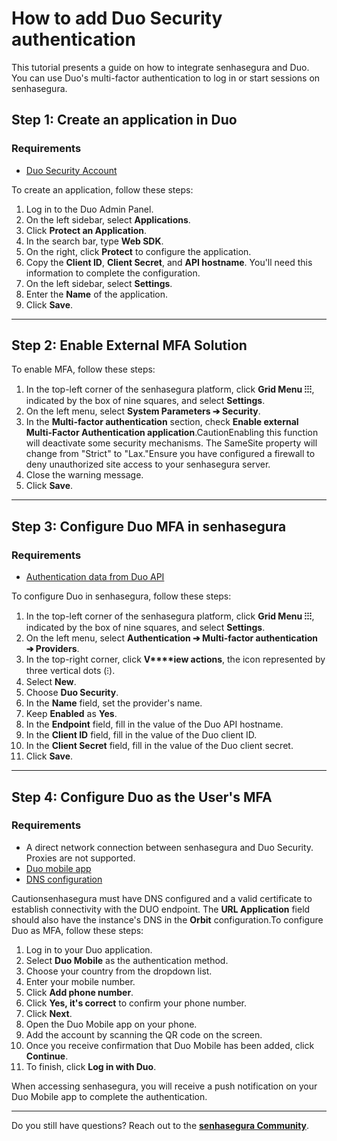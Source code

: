 # How to add Duo Security authentication

This tutorial presents a guide on how to integrate senhasegura and Duo. You can use Duo's multi\-factor authentication to log in or start sessions on senhasegura.

## Step 1: Create an application in Duo

### Requirements

* [Duo Security Account](https://duo.com/)

To create an application, follow these steps:

1. Log in to the Duo Admin Panel.
2. On the left sidebar, select **Applications**.
3. Click **Protect an Application**.
4. In the search bar, type **Web SDK**.
5. On the right, click **Protect** to configure the application.
6. Copy the **Client ID**, **Client Secret**, and **API hostname**. You'll need this information to complete the configuration.
7. On the left sidebar, select **Settings**.
8. Enter the **Name** of the application.
9. Click **Save**.

---

## Step 2: Enable External MFA Solution

To enable MFA, follow these steps:

1. In the top\-left corner of the senhasegura platform, click **Grid Menu ⁝⁝⁝**, indicated by the box of nine squares, and select **Settings**.
2. On the left menu, select **System Parameters ➔ Security**.
3. In the **Multi\-factor authentication** section, check **Enable external Multi\-Factor Authentication application**.CautionEnabling this function will deactivate some security mechanisms. The SameSite property will change from "Strict" to "Lax."Ensure you have configured a firewall to deny unauthorized site access to your senhasegura server.
4. Close the warning message.
5. Click **Save**.

---

## Step 3: Configure Duo MFA in senhasegura

### Requirements

* [Authentication data from Duo API](https://docs.senhasegura.io/v3-32/docs/user-management-duo-authentication#passo-1-criar-uma-aplica%C3%A7%C3%A3o-no-duo)

To configure Duo in senhasegura, follow these steps:

1. In the top\-left corner of the senhasegura platform, click **Grid Menu ⁝⁝⁝**, indicated by the box of nine squares, and select **Settings**.
2. On the left menu, select **Authentication ➔ Multi\-factor authentication ➔ Providers**.
3. In the top\-right corner, click **V****iew actions**, the icon represented by three vertical dots (⁝).
4. Select **New**.
5. Choose **Duo Security**.
6. In the **Name** field, set the provider's name.
7. Keep **Enabled** as **Yes**.
8. In the **Endpoint** field, fill in the value of the Duo API hostname.
9. In the **Client ID** field, fill in the value of the Duo client ID.
10. In the **Client Secret** field, fill in the value of the Duo client secret.
11. Click **Save**.

---

## Step 4: Configure Duo as the User's MFA

### Requirements

* A direct network connection between senhasegura and Duo Security. Proxies are not supported.
* [Duo mobile app](https://duo.com/product/multi-factor-authentication-mfa/duo-mobile-app#download)
* [DNS configuration](/v3-32/docs/orbit-cli-how-to-configure-dns)

Cautionsenhasegura must have DNS configured and a valid certificate to establish connectivity with the DUO endpoint. The **URL Application** field should also have the instance's DNS in the **Orbit** configuration.To configure Duo as MFA, follow these steps:

1. Log in to your Duo application.
2. Select **Duo Mobile** as the authentication method.
3. Choose your country from the dropdown list.
4. Enter your mobile number.
5. Click **Add phone number**.
6. Click **Yes, it's correct** to confirm your phone number.
7. Click **Next**.
8. Open the Duo Mobile app on your phone.
9. Add the account by scanning the QR code on the screen.
10. Once you receive confirmation that Duo Mobile has been added, click **Continue**.
11. To finish, click **Log in with Duo**.

When accessing senhasegura, you will receive a push notification on your Duo Mobile app to complete the authentication.

---

Do you still have questions? Reach out to the [**senhasegura Community**](https://community.senhasegura.io/).
